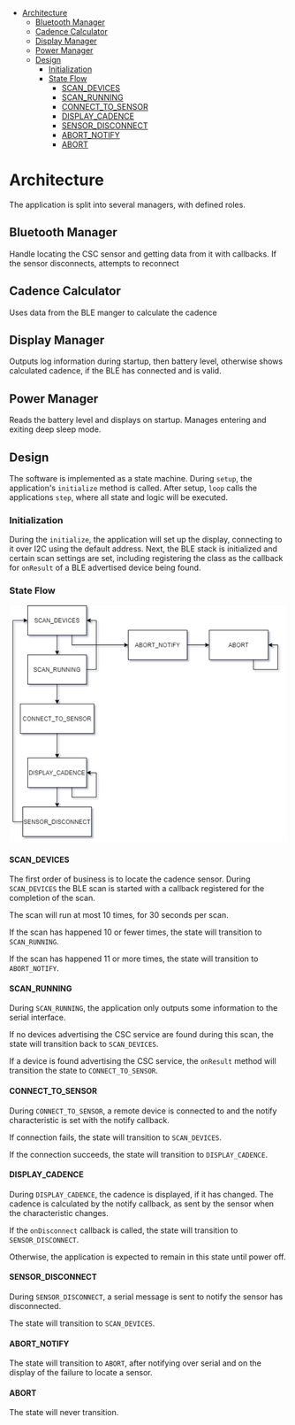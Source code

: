- [Architecture](#architecture)
  - [Bluetooth Manager](#bluetooth-manager)
  - [Cadence Calculator](#cadence-calculator)
  - [Display Manager](#display-manager)
  - [Power Manager](#power-manager)
  - [Design](#design)
    - [Initialization](#initialization)
    - [State Flow](#state-flow)
      - [SCAN_DEVICES](#scan_devices)
      - [SCAN_RUNNING](#scan_running)
      - [CONNECT_TO_SENSOR](#connect_to_sensor)
      - [DISPLAY_CADENCE](#display_cadence)
      - [SENSOR_DISCONNECT](#sensor_disconnect)
      - [ABORT_NOTIFY](#abort_notify)
      - [ABORT](#abort)

# Architecture

The application is split into several managers, with defined roles.

## Bluetooth Manager

Handle locating the CSC sensor and getting data from it with callbacks.  If the sensor disconnects, attempts to reconnect

## Cadence Calculator

Uses data from the BLE manger to calculate the cadence

## Display Manager

Outputs log information during startup, then battery level, otherwise shows calculated cadence, if the BLE has connected and is valid.

## Power Manager

Reads the battery level and displays on startup.  Manages entering and exiting deep sleep mode.

## Design

The software is implemented as a state machine.  During `setup`, the application's `initialize` method is called.  After setup, `loop` calls the applications `step`, where all state and logic will be executed.

### Initialization

During the `initialize`, the application will set up the display, connecting to it over I2C using the default address.  Next, the BLE stack is initialized and certain scan settings are set, including registering the class as the callback for `onResult` of a BLE advertised device being found.

### State Flow

![](img/cadence-state.png)

#### SCAN_DEVICES

The first order of business is to locate the cadence sensor.  During `SCAN_DEVICES` the BLE scan is started with a callback registered for the completion of the scan.

The scan will run at most 10 times, for 30 seconds per scan.

If the scan has happened 10 or fewer times, the state will transition to `SCAN_RUNNING`.

If the scan has happened 11 or more times, the state will transition to `ABORT_NOTIFY`.

#### SCAN_RUNNING

During `SCAN_RUNNING`, the application only outputs some information to the serial interface.

If no devices advertising the CSC service are found during this scan, the state will transition back to `SCAN_DEVICES`.

If a device is found advertising the CSC service, the `onResult` method will transition the state to `CONNECT_TO_SENSOR`.

#### CONNECT_TO_SENSOR

During `CONNECT_TO_SENSOR`, a remote device is connected to and the notify characteristic is set with the notify callback.

If connection fails, the state will transition to `SCAN_DEVICES`.

If the connection succeeds, the state will transition to `DISPLAY_CADENCE`.

#### DISPLAY_CADENCE

During `DISPLAY_CADENCE`, the cadence is displayed, if it has changed.  The cadence is calculated by the notify callback, as sent by the sensor when the characteristic changes.

If the `onDisconnect` callback is called, the state will transition to `SENSOR_DISCONNECT`.

Otherwise, the application is expected to remain in this state until power off.

#### SENSOR_DISCONNECT

During `SENSOR_DISCONNECT`, a serial message is sent to notify the sensor has disconnected.

The state will transition to `SCAN_DEVICES`.

#### ABORT_NOTIFY

The state will transition to `ABORT`, after notifying over serial and on the display of the failure to locate a sensor.

#### ABORT

The state will never transition.
